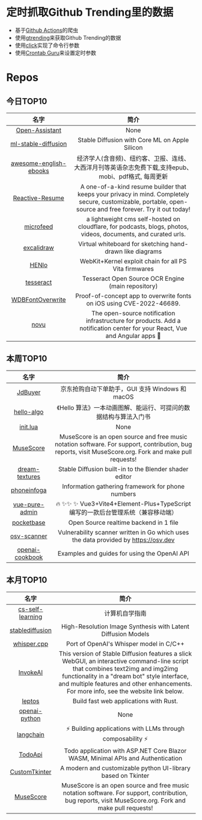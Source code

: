 # 定时抓取Github Trending里的数据
* 基于[Github Actions](https://docs.github.com/en/actions)的爬虫
* 使用[gtrending](https://github.com/hedythedev/gtrending)来获取Github Trending的数据
* 使用[click](https://github.com/pallets/click)实现了命令行参数
* 使用[Crontab Guru](https://crontab.guru/)来设置定时参数

# Repos
## 今日TOP10 
<!-- START OF DAILY_TOP10_REPOS -->
| 名字 | 简介 |
| :----: | :----: |
| [Open-Assistant](https://github.com/LAION-AI/Open-Assistant) | None |
| [ml-stable-diffusion](https://github.com/apple/ml-stable-diffusion) | Stable Diffusion with Core ML on Apple Silicon |
| [awesome-english-ebooks](https://github.com/hehonghui/awesome-english-ebooks) | 经济学人(含音频)、纽约客、卫报、连线、大西洋月刊等英语杂志免费下载,支持epub、mobi、pdf格式, 每周更新 |
| [Reactive-Resume](https://github.com/AmruthPillai/Reactive-Resume) | A one-of-a-kind resume builder that keeps your privacy in mind. Completely secure, customizable, portable, open-source and free forever. Try it out today! |
| [microfeed](https://github.com/microfeed/microfeed) | a lightweight cms self-hosted on cloudflare, for podcasts, blogs, photos, videos, documents, and curated urls. |
| [excalidraw](https://github.com/excalidraw/excalidraw) | Virtual whiteboard for sketching hand-drawn like diagrams |
| [HENlo](https://github.com/TheOfficialFloW/HENlo) | WebKit+Kernel exploit chain for all PS Vita firmwares |
| [tesseract](https://github.com/tesseract-ocr/tesseract) | Tesseract Open Source OCR Engine (main repository) |
| [WDBFontOverwrite](https://github.com/zhuowei/WDBFontOverwrite) | Proof-of-concept app to overwrite fonts on iOS using CVE-2022-46689. |
| [novu](https://github.com/novuhq/novu) | The open-source notification infrastructure for products. Add a notification center for your React, Vue and Angular apps 🚀 |
<!-- END OF DAILY_TOP10_REPOS -->

## 本周TOP10
<!-- START OF WEEKLY_TOP10_REPOS -->
| 名字 | 简介 |
| :----: | :----: |
| [JdBuyer](https://github.com/zas023/JdBuyer) | 京东抢购自动下单助手，GUI 支持 Windows 和 macOS |
| [hello-algo](https://github.com/krahets/hello-algo) | 《Hello 算法》一本动画图解、能运行、可提问的数据结构与算法入门书 |
| [init.lua](https://github.com/ThePrimeagen/init.lua) | None |
| [MuseScore](https://github.com/musescore/MuseScore) | MuseScore is an open source and free music notation software. For support, contribution, bug reports, visit MuseScore.org. Fork and make pull requests! |
| [dream-textures](https://github.com/carson-katri/dream-textures) | Stable Diffusion built-in to the Blender shader editor |
| [phoneinfoga](https://github.com/sundowndev/phoneinfoga) | Information gathering framework for phone numbers |
| [vue-pure-admin](https://github.com/xiaoxian521/vue-pure-admin) | 🔥 ✨✨ ✨ Vue3+Vite4+Element-Plus+TypeScript编写的一款后台管理系统（兼容移动端） |
| [pocketbase](https://github.com/pocketbase/pocketbase) | Open Source realtime backend in 1 file |
| [osv-scanner](https://github.com/google/osv-scanner) | Vulnerability scanner written in Go which uses the data provided by https://osv.dev |
| [openai-cookbook](https://github.com/openai/openai-cookbook) | Examples and guides for using the OpenAI API |
<!-- END OF WEEKLY_TOP10_REPOS -->

## 本月TOP10
<!-- START OF MONTHLY_TOP10_REPOS -->
| 名字 | 简介 |
| :----: | :----: |
| [cs-self-learning](https://github.com/PKUFlyingPig/cs-self-learning) | 计算机自学指南 |
| [stablediffusion](https://github.com/Stability-AI/stablediffusion) | High-Resolution Image Synthesis with Latent Diffusion Models |
| [whisper.cpp](https://github.com/ggerganov/whisper.cpp) | Port of OpenAI's Whisper model in C/C++ |
| [InvokeAI](https://github.com/invoke-ai/InvokeAI) | This version of Stable Diffusion features a slick WebGUI, an interactive command-line script that combines text2img and img2img functionality in a "dream bot" style interface, and multiple features and other enhancements. For more info, see the website link below. |
| [leptos](https://github.com/gbj/leptos) | Build fast web applications with Rust. |
| [openai-python](https://github.com/openai/openai-python) | None |
| [langchain](https://github.com/hwchase17/langchain) | ⚡ Building applications with LLMs through composability ⚡ |
| [TodoApi](https://github.com/davidfowl/TodoApi) | Todo application with ASP.NET Core Blazor WASM, Minimal APIs and Authentication |
| [CustomTkinter](https://github.com/TomSchimansky/CustomTkinter) | A modern and customizable python UI-library based on Tkinter |
| [MuseScore](https://github.com/musescore/MuseScore) | MuseScore is an open source and free music notation software. For support, contribution, bug reports, visit MuseScore.org. Fork and make pull requests! |
<!-- END OF MONTHLY_TOP10_REPOS -->
